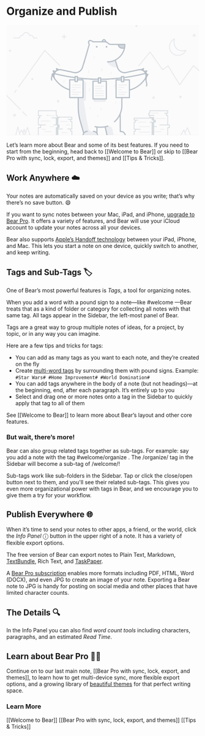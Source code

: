 # Organize and Publish
![](../BearImages/SFNoteIntro1_File0/Organize@2x.jpg)

Let’s learn more about Bear and some of its best features. If you need to start from the beginning, head back to [[Welcome to Bear]] or skip to [[Bear Pro with sync, lock, export, and themes]] and [[Tips & Tricks]].

## Work Anywhere ☁️
Your notes are automatically saved on your device as you write; that’s why there’s no save button. 😄 

If you want to sync notes between your Mac, iPad, and iPhone, [upgrade to Bear Pro](bear://x-callback-url/open-bear-pro). It offers a variety of features, and Bear will use your iCloud account to update your notes across all your devices.

Bear also supports [Apple’s Handoff technology](https://support.apple.com/en-us/HT204681) between your iPad, iPhone, and Mac. This lets you start a note on one device, quickly switch to another, and keep writing.

## Tags and Sub-Tags 🏷
One of Bear’s most powerful features is *Tags*, a tool for organizing notes. 

When you add a word with a pound sign to a note—like #welcome —Bear treats that as a kind of folder or category for collecting all notes with that same tag. All tags appear in the Sidebar, the left-most panel of Bear.

Tags are a great way to group multiple notes of ideas, for a project, by topic, or in any way you can imagine.

Here are a few tips and tricks for tags:

* You can add as many tags as you want to each note, and they’re created on the fly
* Create [multi-word tags](https://blog.bear-writer.com/organize-notes-with-tags-and-infinite-nested-tags-c42b02b2c0d7) by surrounding them with pound signs. Example: `#Star Wars# #Home Improvement# #World Domination#`
* You can add tags anywhere in the body of a note (but not headings)—at the beginning, end, after each paragraph. It’s entirely up to you
* Select and drag one or more notes onto a tag in the Sidebar to quickly apply that tag to all of them

See [[Welcome to Bear]] to learn more about Bear’s layout and other core features.

### But wait, there’s more! 
Bear can also group related tags together as sub-tags. For example: say you add a note with the tag #welcome/organize . The /organize/ tag in the Sidebar will become a sub-tag of /welcome/!

Sub-tags work like sub-folders in the Sidebar. Tap or click the close/open button next to them, and you'll see their related sub-tags. This gives you even more organizational power with tags in Bear, and we encourage you to give them a try for your workflow.

## Publish Everywhere 🌐
When it’s time to send your notes to other apps, a friend, or the world, click the *Info Panel* ⓘ button in the upper right of a note. It has a variety of flexible export options.

The free version of Bear can export notes to Plain Text, Markdown, [TextBundle](http://textbundle.org/), Rich Text, and [TaskPaper](https://www.taskpaper.com).

A [Bear Pro subscription](bear://x-callback-url/open-bear-pro) enables more formats including PDF, HTML, Word (DOCX), and even JPG to create an image of your note. Exporting a Bear note to JPG is handy for posting on social media and other places that have limited character counts.

## The Details 🔍
In the Info Panel you can also find *word count tools* including characters, paragraphs, and an estimated *Read Time*.

## Learn about Bear Pro 🐻🚀
Continue on to our last main note, [[Bear Pro with sync, lock, export, and themes]], to learn how to get multi-device sync, more flexible export options, and a growing library of [beautiful themes](bear://x-callback-url/open-themes) for that perfect writing space.

### Learn More
[[Welcome to Bear]]
[[Bear Pro with sync, lock, export, and themes]]
[[Tips & Tricks]]	

<!-- #welcome/organize #welcome/publish -->

<!-- {BearID:SFNoteIntro1} -->
